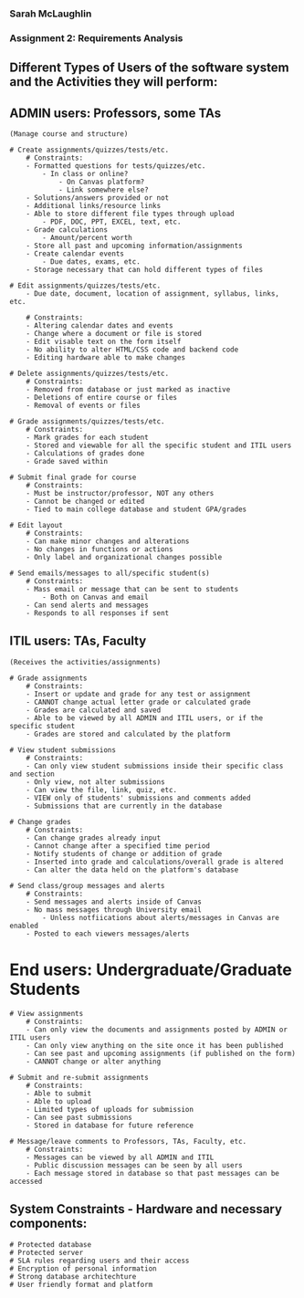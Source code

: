 
### Sarah McLaughlin
### Assignment 2: Requirements Analysis


## Different Types of Users of the software system and the Activities they will perform:

## ADMIN users: Professors, some TAs
	(Manage course and structure)

	# Create assignments/quizzes/tests/etc.
		# Constraints:
		- Formatted questions for tests/quizzes/etc.
			- In class or online? 
				- On Canvas platform?
				- Link somewhere else?
		- Solutions/answers provided or not
		- Additional links/resource links
		- Able to store different file types through upload
			- PDF, DOC, PPT, EXCEL, text, etc. 
		- Grade calculations
			- Amount/percent worth
		- Store all past and upcoming information/assignments
		- Create calendar events
			- Due dates, exams, etc.
		- Storage necessary that can hold different types of files

	# Edit assignments/quizzes/tests/etc.
		- Due date, document, location of assignment, syllabus, links, etc.
		
		# Constraints:
		- Altering calendar dates and events
		- Change where a document or file is stored 
		- Edit visable text on the form itself
		- No ability to alter HTML/CSS code and backend code
		- Editing hardware able to make changes

	# Delete assignments/quizzes/tests/etc.
		# Constraints:
		- Removed from database or just marked as inactive
		- Deletions of entire course or files
		- Removal of events or files

	# Grade assignments/quizzes/tests/etc.
		# Constraints:
		- Mark grades for each student
		- Stored and viewable for all the specific student and ITIL users
		- Calculations of grades done 
		- Grade saved within 

	# Submit final grade for course
		# Constraints:
		- Must be instructor/professor, NOT any others
		- Cannot be changed or edited
		- Tied to main college database and student GPA/grades

	# Edit layout
		# Constraints:
		- Can make minor changes and alterations
		- No changes in functions or actions
		- Only label and organizational changes possible

	# Send emails/messages to all/specific student(s)
		# Constraints:
		- Mass email or message that can be sent to students 
			- Both on Canvas and email
		- Can send alerts and messages
		- Responds to all responses if sent
		

## ITIL users: TAs, Faculty
	(Receives the activities/assignments)

	# Grade assignments
		# Constraints:
		- Insert or update and grade for any test or assignment
		- CANNOT change actual letter grade or calculated grade
		- Grades are calculated and saved 
		- Able to be viewed by all ADMIN and ITIL users, or if the specific student
		- Grades are stored and calculated by the platform 

	# View student submissions
		# Constraints:
		- Can only view student submissions inside their specific class and section
		- Only view, not alter submissions
		- Can view the file, link, quiz, etc.
		- VIEW only of students' submissions and comments added 
		- Submissions that are currently in the database

	# Change grades
		# Constraints:
		- Can change grades already input
		- Cannot change after a specified time period
		- Notify students of change or addition of grade
		- Inserted into grade and calculations/overall grade is altered
		- Can alter the data held on the platform's database

	# Send class/group messages and alerts
		# Constraints:
		- Send messages and alerts inside of Canvas
		- No mass messages through University email
			- Unless notfiications about alerts/messages in Canvas are enabled
		- Posted to each viewers messages/alerts


# End users: Undergraduate/Graduate Students

	# View assignments
		# Constraints: 
		- Can only view the documents and assignments posted by ADMIN or ITIL users
		- Can only view anything on the site once it has been published
		- Can see past and upcoming assignments (if published on the form)
		- CANNOT change or alter anything

	# Submit and re-submit assignments
		# Constraints:
		- Able to submit 
		- Able to upload
		- Limited types of uploads for submission
		- Can see past submissions
		- Stored in database for future reference

	# Message/leave comments to Professors, TAs, Faculty, etc.
		# Constraints:
		- Messages can be viewed by all ADMIN and ITIL
		- Public discussion messages can be seen by all users
		- Each message stored in database so that past messages can be accessed


## System Constraints - Hardware and necessary components:

	# Protected database
	# Protected server
	# SLA rules regarding users and their access
	# Encryption of personal information
	# Strong database architechture
	# User friendly format and platform
